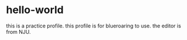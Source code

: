 # hello-world
this is a practice profile.
this profile is for blueroaring to use.
the editor is from NJU.
